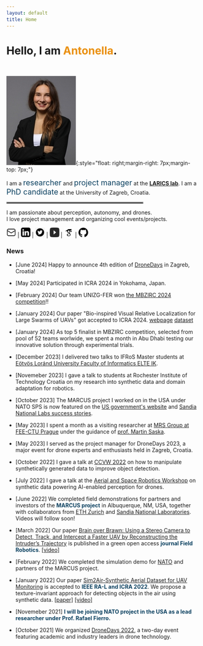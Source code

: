 ```yaml
---
layout: default
title: Home
---
```


# Hello, I am <span style="color:#EA9010">Antonella</span>.
<br/>

![Portrait](/public/antonella_b_fer.jpg){:style="float: right;margin-right: 7px;margin-top: 7px;"}


I am a <span style="font-size:1.4em; color:#0C4160;">researcher</span> and <span style="font-size:1.4em; color:#0C4160;">project manager</span> at the <span style="font-weight:bold">[LARICS lab](https://larics.fer.hr/)</span>.
I am a <span style="font-size:1.4em; color:#0C4160;">PhD candidate</span> at the University of Zagreb, Croatia.


<!-- I am a <span style="font-size:1.4em; color:#0C4160;">lead researcher</span> at the international project MARCUS,
funded by <span style="font-weight:bold">[NATO SPS](https://www.nato.int/cps/en/natohq/topics_85373.htm)</span>.
<br/>
I am a <span style="font-size:1.4em; color:#0C4160;">visiting scholar</span> at the <span style="font-weight:bold">[University of New Mexico](https://marhes.unm.edu/)</span>, USA.
<br/>
I am a <span style="font-size:1.4em; color:#0C4160;">PhD student</span> and researcher at the <span style="font-weight:bold">[LARICS lab](https://larics.fer.hr/)</span> at the University of Zagreb, Croatia.
<br/> -->


<hr style="border:2px solid gray; width: 70%;">

<!-- I am passionate about <span style="font-size:1.2em; color:#0C4160; font-weight:bold;">perception, autonomy</span>, and <span style="font-size:1.2em; color:#0C4160; font-weight:bold;">drones</span>.  --> 

I am passionate about perception, autonomy, and drones.  
I love project management and organizing cool events/projects.



[<img src="public/email_icon.png" width="25" height="25">](mailto:antonella.barisic1@gmail.com) | [<img src="public/linkedin_icon.png" width="25" height="25">](https://www.linkedin.com/in/antonellabarisic/) | [<img src="public/twitter_icon.png" width="25" height="25">](https://twitter.com/Antonella_sci) | [<img src="public/yt_icon.png" width="25" height="25">](https://www.youtube.com/channel/UCKjtYGAn2ZW5NBzU9EtE7ug) | [<img src="public/google-scholar.png" width="25" height="25">](https://scholar.google.com/citations?user=ePnL9R4AAAAJ&hl=en&oi=ao) | [<img src="public/github_icon.png" width="25" height="25">](https://github.com/antonellabarisic)


### News

- [June 2024] Happy to announce 4th edition of [DroneDays](https://dronedays.fer.hr/en/homepage-2024-2/) in Zagreb, Croatia!

- [May 2024] Participated in ICRA 2024 in Yokohama, Japan.

- [February 2024] Our team UNIZG-FER won [the MBZIRC 2024 competition](https://www.mbzirc.com/)!!

- [January 2024] Our paper "Bio-inspired Visual Relative Localization for Large Swarms of UAVs" got accepted to ICRA 2024. [webpage](https://mrs.fel.cvut.cz/perception-for-swarming2023) [dataset](https://nasmrs.felk.cvut.cz/index.php/s/isx6MIp4vtPH5oj)

- [January 2024] As top 5 finalist in MBZIRC competition, selected from pool of 52 teams worlwide, we spent a month in Abu Dhabi testing our innovative solution through experimental trials.

- [December 2023] I delivered two talks to IFRoS Master students at [Eötvös Loránd University Faculty of Informatics ELTE IK](https://www.inf.elte.hu/en/).

- [Novemeber 2023] I gave a talk to students at Rochester Institute of Technology Croatia on my research into synthetic data and domain adaptation for robotics.

- [October 2023] The MARCUS project I worked on in the USA under NATO SPS is now featured on the  [US government's website](https://www.osti.gov/biblio/2004145) and [Sandia National Labs success stories](https://www.google.com/url?sa=t&source=web&rct=j&opi=89978449&url=https://www.sandia.gov/files/working-with-sandia/technology-partnerships/documents/tech_transfer.pdf&ved=2ahUKEwiNipjJvsGGAxUq8wIHHaUPBDkQFnoECBMQAQ&usg=AOvVaw0Eg7BooZm2kjxK6PtFysM2).

- [May 2023] I spent a month as a visiting researcher at [MRS Group at FEE-CTU Prague](https://mrs.fel.cvut.cz/) under the guidance of [prof. Martin Saska](https://scholar.google.cz/citations?user=5PBYoTsAAAAJ&hl=cs).

- [May 2023] I served as the project manager for DroneDays 2023, a major event for drone experts and enthusiasts held in Zagreb, Croatia.

- [October 2022] I gave a talk at [CCVW 2022](https://www.fer.unizg.hr/crv/ccvw2022) on how to manipulate synthetically generated data to improve object detection.

- [July 2022] I gave a talk at the [Aerial and Space Robotics Workshop](https://sites.google.com/view/agman-workshop) on synthetic data powering AI-enabled perception for drones.

- [June 2022] We completed field demonstrations for partners and investors of the <span style="color:#0C4160; font-weight:bold;">MARCUS project</span> in Albuquerque, NM, USA, together with collaborators from [ETH Zurich](https://www.drogone.com/) and [Sandia National Laboratories](https://www.sandia.gov/). Videos will follow soon!

- [March 2022] Our paper [Brain over Brawn: Using a Stereo Camera to Detect, Track, and Intercept a Faster UAV by Reconstructing the Intruder’s Trajectory](http://doi.org/10.55417/fr.2022009) is published in a green open access <span style="color:#0C4160; font-weight:bold;">journal Field Robotics</span>. [[video]](https://www.youtube.com/watch?v=EPoxrC6S8tw&t=4s)

- [February 2022] We completed the simulation demo for [NATO](https://www.nato.int/cps/en/natohq/topics_85373.htm) and partners of the MARCUS project.

- [January 2022] Our paper [Sim2Air-Synthetic Aerial Dataset for UAV Monitoring](https://ieeexplore.ieee.org/document/9699390) is accepted to <span style="color:#0C4160; font-weight:bold;">IEEE RA-L and ICRA 2022</span>. We propose a texture-invariant approach for detecting objects in the air using synthetic data. [[paper]](https://ieeexplore.ieee.org/document/9699390) [[video]](https://www.youtube.com/watch?v=7pPGEk8t_Tw)

- [Novemeber 2021] <span style="color:#0C4160; font-weight:bold;">I will be joining NATO project in the USA as a lead researcher under Prof. Rafael Fierro. </span>

- [October 2021] We organized [DroneDays 2022](http://dronedays.fer.hr/en/home/), a two-day event featuring academic and industry leaders in drone technology.
